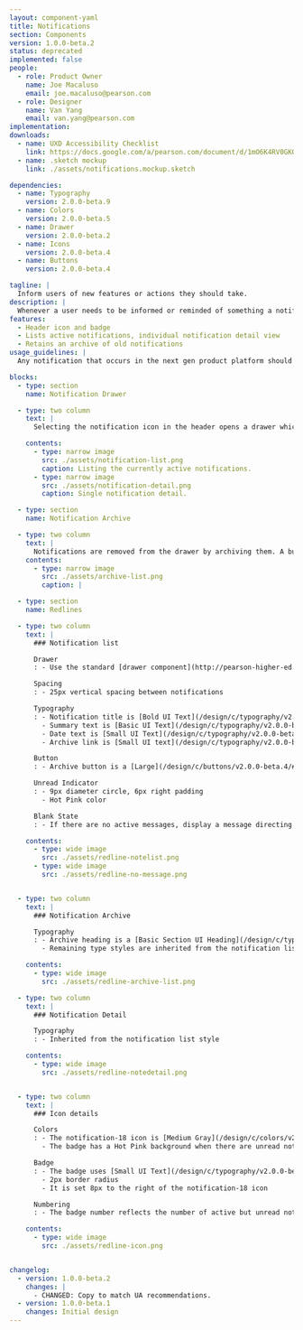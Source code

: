 ```yaml
---
layout: component-yaml
title: Notifications
section: Components
version: 1.0.0-beta.2
status: deprecated
implemented: false
people:
  - role: Product Owner
    name: Joe Macaluso
    email: joe.macaluso@pearson.com
  - role: Designer
    name: Van Yang
    email: van.yang@pearson.com
implementation:
downloads:
  - name: UXD Accessibility Checklist
    link: https://docs.google.com/a/pearson.com/document/d/1mO6K4RV0GKQzrLp1PpHibzrsnIVq0ImdPZ1ZISlWZ1o/edit?usp=sharing
  - name: .sketch mockup
    link: ./assets/notifications.mockup.sketch

dependencies:
  - name: Typography
    version: 2.0.0-beta.9
  - name: Colors
    version: 2.0.0-beta.5
  - name: Drawer
    version: 2.0.0-beta.2
  - name: Icons
    version: 2.0.0-beta.4
  - name: Buttons
    version: 2.0.0-beta.4

tagline: |
  Inform users of new features or actions they should take.
description: |
  Whenever a user needs to be informed or reminded of something a notification can be sent which appears first as a badge in the global header. Selecting the notification icon activates a drawer listing all current notifications and providing additional information about each item. Once the user is done with a notification it can be removed from the list by archiving for later reference.
features:
  - Header icon and badge
  - Lists active notifications, individual notification detail view
  - Retains an archive of old notifications
usage_guidelines: |
  Any notification that occurs in the next gen product platform should use this component for frontend presentation.

blocks:
  - type: section
    name: Notification Drawer

  - type: two column
    text: |
      Selecting the notification icon in the header opens a drawer which initially lists all current notifications. Selecting a notification will show more information about it and provide guidance or UI controls for next steps.

    contents:
      - type: narrow image
        src: ./assets/notification-list.png
        caption: Listing the currently active notifications.
      - type: narrow image
        src: ./assets/notification-detail.png
        caption: Single notification detail.

  - type: section
    name: Notification Archive

  - type: two column
    text: |
      Notifications are removed from the drawer by archiving them. A button at the bottom of the initial list provides access to the previous notification archive in case a user needs to reference an older item.
    contents:
      - type: narrow image
        src: ./assets/archive-list.png
        caption: |

  - type: section
    name: Redlines

  - type: two column
    text: |
      ### Notification list

      Drawer
      : - Use the standard [drawer component](http://pearson-higher-ed.github.io/design/c/drawer/beta/)

      Spacing
      : - 25px vertical spacing between notifications

      Typography
      : - Notification title is [Bold UI Text](/design/c/typography/v2.0.0-beta.9/#rd-ui-text-bold) in [Charcoal](/design/c/colors/v2.0.0-beta.5/#rd-charcoal)
        - Summary text is [Basic UI Text](/design/c/typography/v2.0.0-beta.9/#rd-ui-text-basic) in [Medium Gray](/design/c/colors/v2.0.0-beta.5/#rd-medium-gray)
        - Date text is [Small UI Text](/design/c/typography/v2.0.0-beta.9/#rd-ui-text-small) in [Medium Gray](/design/c/colors/v2.0.0-beta.5/#rd-medium-gray)
        - Archive link is [Small UI text](/design/c/typography/v2.0.0-beta.9/#rd-ui-text-small)

      Button
      : - Archive button is a [Large](/design/c/buttons/v2.0.0-beta.4/#rd-large-button) [Primary Button](/design/c/buttons/v2.0.0-beta.4/#rd-primary-button)

      Unread Indicator
      : - 9px diameter circle, 6px right padding
        - Hot Pink color

      Blank State
      : - If there are no active messages, display a message directing users to the notification archive

    contents:
      - type: wide image
        src: ./assets/redline-notelist.png
      - type: wide image
        src: ./assets/redline-no-message.png


  - type: two column
    text: |
      ### Notification Archive

      Typography
      : - Archive heading is a [Basic Section UI Heading](/design/c/typography/v2.0.0-beta.9/#rd-ui-headings-section-basic)
        - Remaining type styles are inherited from the notification list

    contents:
      - type: wide image
        src: ./assets/redline-archive-list.png

  - type: two column
    text: |
      ### Notification Detail

      Typography
      : - Inherited from the notification list style

    contents:
      - type: wide image
        src: ./assets/redline-notedetail.png


  - type: two column
    text: |
      ### Icon details

      Colors
      : - The notification-18 icon is [Medium Gray](/design/c/colors/v2.0.0-beta.5/#rd-medium-gray) by default, and [Charcoal](/design/c/colors/v2.0.0-beta.5/#rd-charcoal) on hover
        - The badge has a Hot Pink background when there are unread notifications and uses a 2px [White Gray](/design/c/colors/v2.0.0-beta.5/#rd-white-gray) border

      Badge
      : - The badge uses [Small UI Text](/design/c/typography/v2.0.0-beta.9/#rd-ui-text-small) in [White](/design/c/colors/v2.0.0-beta.5/#rd-white)
        - 2px border radius
        - It is set 8px to the right of the notification-18 icon

      Numbering
      : - The badge number reflects the number of active but unread notifications

    contents:
      - type: wide image
        src: ./assets/redline-icon.png


changelog:
  - version: 1.0.0-beta.2
    changes: |
      - CHANGED: Copy to match UA recommendations.
  - version: 1.0.0-beta.1
    changes: Initial design
---
```

